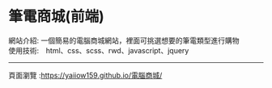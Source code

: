 # 筆電商城(前端)

網站介紹: 一個簡易的電腦商城網站，裡面可挑選想要的筆電類型進行購物<br>
使用技術:　html、css、scss、rwd、javascript、jquery

---------------------------------------------------------------------
頁面瀏覽 :https://yaiiow159.github.io/電腦商城/
